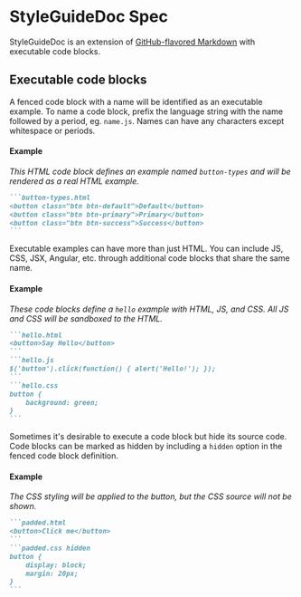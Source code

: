 StyleGuideDoc Spec
==================
StyleGuideDoc is an extension of [GitHub-flavored Markdown](https://guides.github.com/features/mastering-markdown/) with executable code blocks.



Executable code blocks
----------------------
A fenced code block with a name will be identified as an executable example. To name a code block, prefix the language string with the name followed by a period, eg. `name.js`. Names can have any characters except whitespace or periods.

#### Example
_This HTML code block defines an example named `button-types` and will be rendered as a real HTML example._

~~~markdown
```button-types.html
<button class="btn btn-default">Default</button>
<button class="btn btn-primary">Primary</button>
<button class="btn btn-success">Success</button>
```
~~~

Executable examples can have more than just HTML. You can include JS, CSS, JSX, Angular, etc. through additional code blocks that share the same name.

#### Example
_These code blocks define a `hello` example with HTML, JS, and CSS. All JS and CSS will be sandboxed to the HTML._

~~~markdown
```hello.html
<button>Say Hello</button>
```
```hello.js
$('button').click(function() { alert('Hello!'); });
```
```hello.css
button {
    background: green;
}
```
~~~

Sometimes it's desirable to execute a code block but hide its source code. Code blocks can be marked as hidden by including a `hidden` option in the fenced code block definition.

#### Example
_The CSS styling will be applied to the button, but the CSS source will not be shown._

~~~markdown
```padded.html
<button>Click me</button>
```
```padded.css hidden
button {
	display: block;
	margin: 20px;
}
```
~~~
